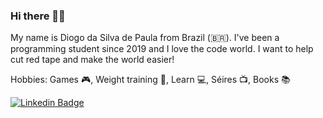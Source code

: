 ### Hi there 👋😁

My name is Diogo da Silva de Paula from Brazil (🇧🇷). 
I've been a programming student since 2019 and I love the code world. I want to help cut red tape and make the world easier!

Hobbies:
Games 🎮,
Weight training 💪,
Learn 💻,
Séires 📺,
Books 📚

[![Linkedin Badge](https://img.shields.io/badge/-LinkedIn-blue?style=flat-square&logo=Linkedin&logoColor=white&link=https://www.linkedin.com/in/diogo-de-paula-654567165/)](https://www.linkedin.com/in/diogo-de-paula-654567165/)
<!--
**DiogodePaula/diogodePaula** is a ✨ _special_ ✨ repository because its `README.md` (this file) appears on your GitHub profile.

Here are some ideas to get you started:

- 🔭 I’m currently working on ...
- 🌱 I’m currently learning ...
- 👯 I’m looking to collaborate on ...
- 🤔 I’m looking for help with ...
- 💬 Ask me about ...
- 📫 How to reach me: ...
- 😄 Pronouns: ...
- ⚡ Fun fact: ...
-->
